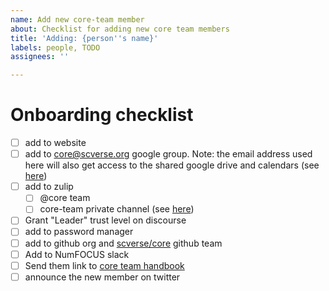 ```yaml
---
name: Add new core-team member
about: Checklist for adding new core team members
title: 'Adding: {person''s name}'
labels: people, TODO
assignees: ''

---
```


# Onboarding checklist

- [ ] add to website
- [ ] add to core@scverse.org google group. Note: the email address used here will also get access to the shared google drive and calendars (see [here](https://docs.google.com/document/d/1VbmcPM5pivthVnDHH0UgX7zITQFIJyahDjI_WYu7xzE/edit#heading=h.rjvd7yl35x9c))
- [ ] add to zulip
    - [ ] @core team
    - [ ] core-team private channel (see [here](https://docs.google.com/document/d/1VbmcPM5pivthVnDHH0UgX7zITQFIJyahDjI_WYu7xzE/edit#heading=h.6idmmugj38ay))
- [ ] Grant "Leader" trust level on discourse
- [ ] add to password manager
- [ ] add to github org and [scverse/core](https://github.com/orgs/scverse/teams/core) github team
- [ ] Add to NumFOCUS slack
- [ ] Send them link to [core team handbook](https://docs.google.com/document/d/1VbmcPM5pivthVnDHH0UgX7zITQFIJyahDjI_WYu7xzE/edit?usp=sharing)
- [ ] announce the new member on twitter
